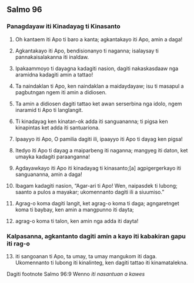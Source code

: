 Salmo 96
--------

### Panagdayaw iti Kinadayag ti Kinasanto

1. Oh kantaem iti Apo ti baro a kanta;
   agkantakayo iti Apo, amin a daga!
2. Agkantakayo iti Apo, bendisionanyo ti naganna;
   isalaysay ti pannakaisalakanna iti inaldaw.
3. Ipakaammoyo ti dayagna kadagiti nasion, dagiti nakaskasdaaw nga aramidna kadagiti amin a tattao!
4. Ta naindaklan ti Apo, ken naindaklan a maidaydayaw;
   isu ti masapul a pagbutngan ngem iti amin a didiosen.
5. Ta amin a didiosen dagiti tattao ket awan serserbina nga idolo, ngem inaramid ti Apo ti langlangit.
6. Ti kinadayag ken kinatan-ok adda iti sanguananna;
   ti pigsa ken kinapintas ket adda iti santuariona.

7. Ipaayyo iti Apo, O pamilia dagiti ili, ipaayyo iti Apo ti dayag ken pigsa!
8. Itedyo iti Apo ti dayag a maiparbeng iti naganna;
   mangyeg iti daton, ket umayka kadagiti paraanganna!
9. Agdayawkayo iti Apo iti kinadayag ti kinasanto;[a]
   agpigergerkayo iti sanguananna, amin a daga!

10. Ibagam kadagiti nasion, “Agar-ari ti Apo!
    Wen, naipasdek ti lubong; saanto a pulos a mayakar;
    ukomennanto dagiti ili a siuumiso.”

11. Agrag-o koma dagiti langit, ket agrag-o koma ti daga;
    agngaretnget koma ti baybay, ken amin a mangpunno iti dayta;
12. agrag-o koma ti talon, ken amin nga adda iti dayta!
### Kalpasanna, agkantanto dagiti amin a kayo iti kabakiran gapu iti rag-o

13. iti sangoanan ti Apo, ta umay, ta umay mangukom iti daga.
    Ukomennanto ti lubong iti kinalinteg, ken dagiti tattao iti kinamatalekna.

Dagiti footnote
Salmo 96:9 Wenno *iti nasantuan a kawes*